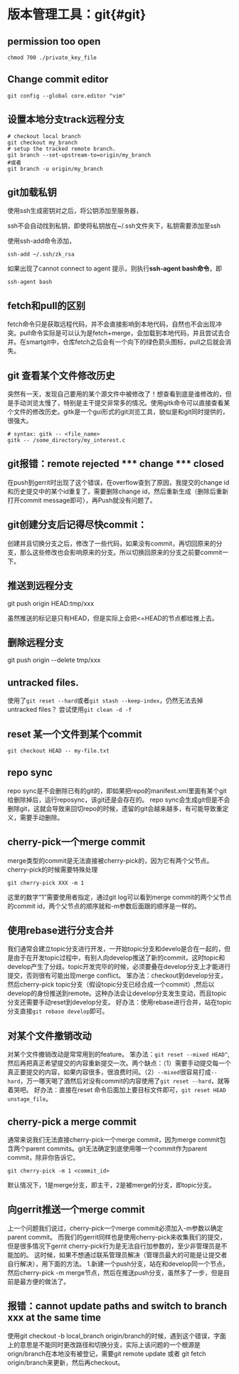 版本管理工具：git{#git}
=========

## permission too open

```shell
chmod 700 ./private_key_file
```

## Change commit editor
```shell
git config --global core.editor "vim"
```

## 设置本地分支track远程分支
```shell
# checkout local branch
git checkout my_branch
# setup the tracked remote branch.
git branch --set-upstream-to=origin/my_branch
#或者
git branch -u origin/my_branch
```

## git加载私钥

使用ssh生成密钥对之后，将公钥添加至服务器，

ssh不会自动找到私钥，即使将私钥放在~/.ssh文件夹下，私钥需要添加至ssh

使用ssh-add命令添加，

```shell
ssh-add ~/.ssh/zk_rsa
```

如果出现了cannot connect to agent 提示，则执行**ssh-agent bash命令**，即

```shell
ssh-agent bash
```

## fetch和pull的区别

fetch命令只是获取远程代码，并不会直接影响到本地代码，自然也不会出现冲突。pull命令实际是可以认为是fetch+merge，会加载到本地代码，并且尝试去合并。在smartgit中，仓库fetch之后会有一个向下的绿色箭头图标，pull之后就会消失。

## git 查看某个文件修改历史

突然有一天，发现自己要用的某个源文件中被修改了！想查看到底是谁修改的，但是手动浏览太慢了，特别是主干提交非常多的情况。使用gitk命令可以直接查看某个文件的修改历史。gitk是一个gui形式的git浏览工具，貌似是和git同时提供的，很强大。

```shell
# syntax: gitk -- <file_name>
gitk -- /some_directory/my_interest.c
```

## git报错：remote rejected *** change *** closed

在push到gerrit时出现了这个错误，在overflow查到了原因，我提交的change id和历史提交中的某个id重复了，需要删除change id，然后重新生成（删除后重新打开commit message即可），再Push就没有问题了。

## git创建分支后记得尽快commit：

创建并且切换分支之后，修改了一些代码，如果没有commit，再切回原来的分支，那么这些修改也会影响原来的分支。所以切换回原来的分支之前要commit一下。

## 推送到远程分支
git push origin HEAD:tmp/xxx

虽然推送的标记是只有HEAD，但是实际上会把<=HEAD的节点都给推上去。

## 删除远程分支
git push origin --delete tmp/xxx

## untracked files.
使用了`git reset --hard`或者`git stash --keep-index`，仍然无法去掉untracked files？
尝试使用`git clean -d -f`

## reset 某一个文件到某个commit
~~~{bash}
git checkout HEAD -- my-file.txt
~~~

## repo sync
repo sync是不会删除已有的git的，即如果把repo的manifest.xml里面有某个git给删除掉后，运行reposync，该git还是会存在的。
repo sync会生成git但是不会删除git，这就会导致来回切repo的时候，遗留的git会越来越多，有可能导致重定义，需要手动删除。

## cherry-pick一个merge commit
merge类型的commit是无法直接被cherry-pick的，因为它有两个父节点。cherry-pick的时候需要特殊处理
~~~{bash}
git cherry-pick XXX -m 1
~~~
这里的数字“1”需要使用者指定，通过git log可以看到merge commit的两个父节点的commit id，两个父节点的顺序就和-m参数后面跟的顺序是一样的。

## 使用rebase进行分支合并
我们通常会建立topic分支进行开发，一开始topic分支和develo是合在一起的，但是由于在开发topic过程中，有别人向develop推送了新的commit，这时topic和develop产生了分歧。topic开发完毕的时候，必须要叠在develop分支上才能进行提交，否则很有可能出现merge conflict。
笨办法：checkout到develop分支，然后cherry-pick topic分支（假设topic分支已经合成一个commit）,然后以develop的身份推送到remote。这种办法会让develop分支发生变动，而且topic分支还需要手动reset到develop分支。
好办法：使用rebase进行合并，站在topic分支直接`git rebase develop`即可。

## 对某个文件撤销改动
对某个文件撤销改动是常常用到的feature。
笨办法：`git reset --mixed HEAD^`,然后再把真正希望提交的内容重新提交一次。两个缺点：（1）需要手动提交每一个真正要提交的内容，如果内容很多，很浪费时间。（2）`--mixed`很容易打成`--hard`，万一哪天喝了酒然后对没有commit的内容使用了`git reset --hard`，就等着哭吧。
好办法：直接在reset 命令后面加上要目标文件即可，`git reset HEAD unstage_file`。

## cherry-pick a merge commit
通常来说我们无法直接cherry-pick一个merge commit，因为merge commit包含两个parent commits。git无法确定到底使用哪一个commit作为parent commit，除非你告诉它。
~~~{bash}
git cherry-pick -m 1 <commit_id>
~~~
默认情况下，1是merge分支，即主干，2是被merge的分支，即topic分支。

## 向gerrit推送一个merge commit
上一个问题我们说过，cherry-pick一个merge commit必须加入-m参数以确定parent commit。
而我们的gerrit同样也是使用cherry-pick来收集我们的提交，但是很多情况下gerrit cherry-pick行为是无法自行加参数的，至少非管理员是不能加的。
这时候，如果不想通过联系管理员解决（管理员最大的可能是让提交者自行解决），用下面的方法。
1.新建一个push分支，站在和develop同一个节点，然后cherry-pick -m merge节点，然后在推送push分支，虽然多了一步，但是目前是最方便的做法了。

## 报错：cannot update paths and switch to branch xxx at the same time
使用git checkout -b local_branch origin/branch的时候，遇到这个错误，字面上的意思是不能同时更改路径和切换分支，实际上该问题的一个根源是orign/branch在本地没有被登记，需要git remote update 或者 git fetch origin/branch来更新，然后再checkout。

